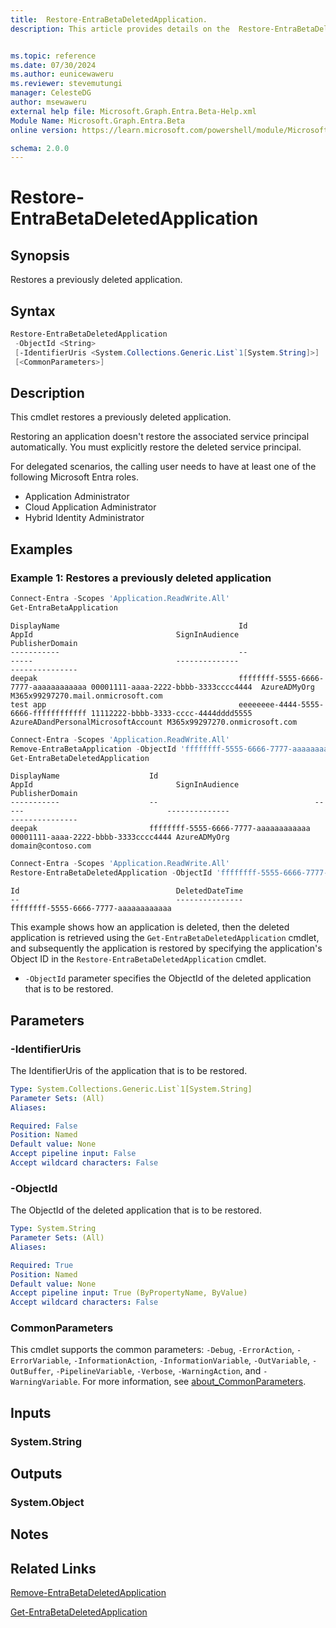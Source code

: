 ```yaml
---
title:  Restore-EntraBetaDeletedApplication.
description: This article provides details on the  Restore-EntraBetaDeletedApplication Command.


ms.topic: reference
ms.date: 07/30/2024
ms.author: eunicewaweru
ms.reviewer: stevemutungi
manager: CelesteDG
author: msewaweru
external help file: Microsoft.Graph.Entra.Beta-Help.xml
Module Name: Microsoft.Graph.Entra.Beta
online version: https://learn.microsoft.com/powershell/module/Microsoft.Graph.Entra.Beta/Restore-EntraBetaDeletedApplication

schema: 2.0.0
---
```


# Restore-EntraBetaDeletedApplication

## Synopsis

Restores a previously deleted application.

## Syntax

```powershell
Restore-EntraBetaDeletedApplication 
 -ObjectId <String>
 [-IdentifierUris <System.Collections.Generic.List`1[System.String]>] 
 [<CommonParameters>]
```

## Description

This cmdlet restores a previously deleted application.

Restoring an application doesn't restore the associated service principal automatically. You must explicitly restore the deleted service principal.

For delegated scenarios, the calling user needs to have at least one of the following Microsoft Entra roles.

- Application Administrator
- Cloud Application Administrator
- Hybrid Identity Administrator

## Examples

### Example 1: Restores a previously deleted application

```powershell
Connect-Entra -Scopes 'Application.ReadWrite.All'
Get-EntraBetaApplication
```

```Output
DisplayName                                        Id                                   AppId                                SignInAudience                     PublisherDomain
-----------                                        --                                   -----                                --------------                     ---------------
deepak                                             ffffffff-5555-6666-7777-aaaaaaaaaaaa 00001111-aaaa-2222-bbbb-3333cccc4444  AzureADMyOrg                       M365x99297270.mail.onmicrosoft.com
test app                                           eeeeeeee-4444-5555-6666-ffffffffffff 11112222-bbbb-3333-cccc-4444dddd5555 AzureADandPersonalMicrosoftAccount M365x99297270.onmicrosoft.com
```

```powershell
Connect-Entra -Scopes 'Application.ReadWrite.All'
Remove-EntraBetaApplication -ObjectId 'ffffffff-5555-6666-7777-aaaaaaaaaaaa'
Get-EntraBetaDeletedApplication
```

```Output
DisplayName                    Id                                   AppId                                SignInAudience                     PublisherDomain
-----------                    --                                   -----                                --------------                     ---------------
deepak                         ffffffff-5555-6666-7777-aaaaaaaaaaaa 00001111-aaaa-2222-bbbb-3333cccc4444 AzureADMyOrg                       domain@contoso.com
```

```powershell
Connect-Entra -Scopes 'Application.ReadWrite.All'
Restore-EntraBetaDeletedApplication -ObjectId 'ffffffff-5555-6666-7777-aaaaaaaaaaaa'
```

```Output
Id                                   DeletedDateTime
--                                   ---------------
ffffffff-5555-6666-7777-aaaaaaaaaaaa
```

This example shows how an application is deleted, then the deleted application is retrieved using the `Get-EntraBetaDeletedApplication` cmdlet, and subsequently the application is restored by specifying the application's Object ID in the `Restore-EntraBetaDeletedApplication` cmdlet.

- `-ObjectId` parameter specifies the ObjectId of the deleted application that is to be restored.

## Parameters

### -IdentifierUris

The IdentifierUris of the application that is to be restored.

```yaml
Type: System.Collections.Generic.List`1[System.String]
Parameter Sets: (All)
Aliases:

Required: False
Position: Named
Default value: None
Accept pipeline input: False
Accept wildcard characters: False
```

### -ObjectId

The ObjectId of the deleted application that is to be restored.

```yaml
Type: System.String
Parameter Sets: (All)
Aliases:

Required: True
Position: Named
Default value: None
Accept pipeline input: True (ByPropertyName, ByValue)
Accept wildcard characters: False
```

### CommonParameters

This cmdlet supports the common parameters: `-Debug`, `-ErrorAction`, `-ErrorVariable`, `-InformationAction`, `-InformationVariable`, `-OutVariable`, `-OutBuffer`, `-PipelineVariable`, `-Verbose`, `-WarningAction`, and `-WarningVariable`. For more information, see [about_CommonParameters](https://go.microsoft.com/fwlink/?LinkID=113216).

## Inputs

### System.String

## Outputs

### System.Object

## Notes

## Related Links

[Remove-EntraBetaDeletedApplication](Remove-EntraBetaDeletedApplication.md)

[Get-EntraBetaDeletedApplication](Get-EntraBetaDeletedApplication.md)
